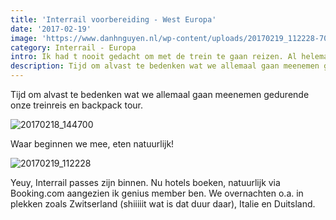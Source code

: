 ```yaml
---
title: 'Interrail voorbereiding - West Europa'
date: '2017-02-19'
image: 'https://www.danhnguyen.nl/wp-content/uploads/20170219_112228-700x394.jpg'
category: Interrail - Europa
intro: Ik had t nooit gedacht om met de trein te gaan reizen. Al helemaal na de trauma die je tijdens de studie met de trein hebt meegemaakt. Maar ach, het is 2017, lets do it!
description: Tijd om alvast te bedenken wat we allemaal gaan meenemen gedurende onze treinreis en backpack tour.
---
```


Tijd om alvast te bedenken wat we allemaal gaan meenemen gedurende onze treinreis en backpack tour.

![20170218_144700](https://www.danhnguyen.nl/wp-content/uploads/20170218_144700-700x394.jpg)

Waar beginnen we mee, eten natuurlijk!

![20170219_112228](https://www.danhnguyen.nl/wp-content/uploads/20170219_112228-700x394.jpg)

Yeuy, Interrail passes zijn binnen.
Nu hotels boeken, natuurlijk via Booking.com aangezien ik genius member ben. We overnachten o.a. in plekken zoals Zwitserland (shiiiiit wat is dat duur daar), Italie en Duitsland.
